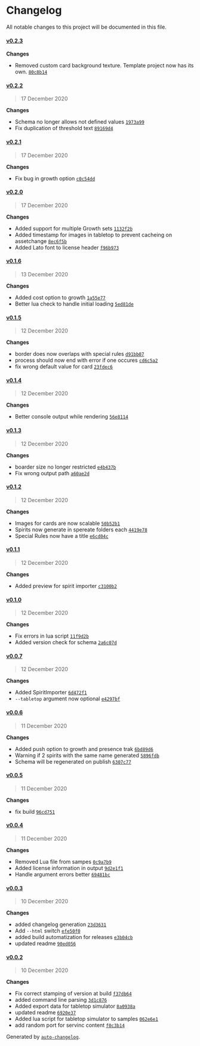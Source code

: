 # Changelog

All notable changes to this project will be documented in this file.


#### [v0.2.3](https://github.com/LokiMidgard/spirit-island-renderer/compare/v0.2.2...v0.2.3)





**Changes**  

- Removed custom card background texture. Template project now has its own. [`80c8b14`](https://github.com/LokiMidgard/spirit-island-renderer/commit/80c8b14f07eff5b2cd183cae918c219e7b165e99)



#### [v0.2.2](https://github.com/LokiMidgard/spirit-island-renderer/compare/v0.2.1...v0.2.2)

> 17 December 2020




**Changes**  

- Schema no longer allows not defined values [`1973a99`](https://github.com/LokiMidgard/spirit-island-renderer/commit/1973a9984e7e9d66ff9004137ee4b4c108fe6e5f)
- Fix duplication of threshold text [`89169d4`](https://github.com/LokiMidgard/spirit-island-renderer/commit/89169d4a42e75ba7b1a7844f3b77396222374aa9)



#### [v0.2.1](https://github.com/LokiMidgard/spirit-island-renderer/compare/v0.2.0...v0.2.1)

> 17 December 2020




**Changes**  

- Fix bug in growth option [`c0c54dd`](https://github.com/LokiMidgard/spirit-island-renderer/commit/c0c54dd4378c08dd1bf89cc7a55d7ae4ad73ca66)



#### [v0.2.0](https://github.com/LokiMidgard/spirit-island-renderer/compare/v0.1.6...v0.2.0)

> 17 December 2020




**Changes**  

- Added support for multiple Growth sets [`1132f2b`](https://github.com/LokiMidgard/spirit-island-renderer/commit/1132f2b140c6147f4a7cf1eb2bee1f07c732ccec)
- Added timestamp for images in tabletop to prevent cacheing on assetchange [`8ec6f5b`](https://github.com/LokiMidgard/spirit-island-renderer/commit/8ec6f5b345e88ff787f5263687b5dc9d5ca2381b)
- Added Lato font to license header [`f96b973`](https://github.com/LokiMidgard/spirit-island-renderer/commit/f96b97344232a3d6c20c21e20d74a08f41c4de77)



#### [v0.1.6](https://github.com/LokiMidgard/spirit-island-renderer/compare/v0.1.5...v0.1.6)

> 13 December 2020




**Changes**  

- Added cost option to growth [`1a55e77`](https://github.com/LokiMidgard/spirit-island-renderer/commit/1a55e77ca2ed2f5d4c6b57081ca706c742b41513)
- Better lua check to handle initial loading [`5ed81de`](https://github.com/LokiMidgard/spirit-island-renderer/commit/5ed81deb294def89e1b9d7ee822c889395833abe)



#### [v0.1.5](https://github.com/LokiMidgard/spirit-island-renderer/compare/v0.1.4...v0.1.5)

> 12 December 2020




**Changes**  

- border does now overlaps with special rules [`d91bb07`](https://github.com/LokiMidgard/spirit-island-renderer/commit/d91bb07c0d2e9651c86ea03e921632b6e18f0ff5)
- process should now end with error if one occures [`cd6c5a2`](https://github.com/LokiMidgard/spirit-island-renderer/commit/cd6c5a2dc09eaa60e4f5c08d107eaf75574139f9)
- fix wrong default value for card [`23fdec6`](https://github.com/LokiMidgard/spirit-island-renderer/commit/23fdec64c08c84c118ac378b91c276bd9f0fdd2b)



#### [v0.1.4](https://github.com/LokiMidgard/spirit-island-renderer/compare/v0.1.3...v0.1.4)

> 12 December 2020




**Changes**  

- Better console output while rendering [`56e8114`](https://github.com/LokiMidgard/spirit-island-renderer/commit/56e81148424a45d4563dba0ccc92d94db6cf90f1)



#### [v0.1.3](https://github.com/LokiMidgard/spirit-island-renderer/compare/v0.1.2...v0.1.3)

> 12 December 2020




**Changes**  

- boarder size no longer restricted [`e4b437b`](https://github.com/LokiMidgard/spirit-island-renderer/commit/e4b437b50552b6ce679f33b71001538356df98bd)
- Fix wrong output path [`a60ae2d`](https://github.com/LokiMidgard/spirit-island-renderer/commit/a60ae2d840476cf30289b7cee1831d9e6bc59746)



#### [v0.1.2](https://github.com/LokiMidgard/spirit-island-renderer/compare/v0.1.1...v0.1.2)

> 12 December 2020




**Changes**  

- Images for cards are now scalable [`50b52b1`](https://github.com/LokiMidgard/spirit-island-renderer/commit/50b52b1fd5910d286ce1016657799e4020153f8a)
- Spirits now generate in spereate folders each [`4419e78`](https://github.com/LokiMidgard/spirit-island-renderer/commit/4419e7884aca851d2ef4d225d24ffe353f10cd19)
- Special Rules now have a title [`e6cd04c`](https://github.com/LokiMidgard/spirit-island-renderer/commit/e6cd04c379247092f94560593c9f814720cd4726)



#### [v0.1.1](https://github.com/LokiMidgard/spirit-island-renderer/compare/v0.1.0...v0.1.1)

> 12 December 2020




**Changes**  

- Added preview for spirit importer [`c3100b2`](https://github.com/LokiMidgard/spirit-island-renderer/commit/c3100b235a4bb655d91c75136c1ff60723b91d0b)



#### [v0.1.0](https://github.com/LokiMidgard/spirit-island-renderer/compare/v0.0.7...v0.1.0)

> 12 December 2020




**Changes**  

- Fix errors in lua script [`11f9d2b`](https://github.com/LokiMidgard/spirit-island-renderer/commit/11f9d2bf49f15027c53c168299e967d461db03c6)
- Added version check for schema [`2a6c07d`](https://github.com/LokiMidgard/spirit-island-renderer/commit/2a6c07d441b2d60cd4006f727ef1b732832268fd)



#### [v0.0.7](https://github.com/LokiMidgard/spirit-island-renderer/compare/v0.0.6...v0.0.7)

> 12 December 2020




**Changes**  

- Added SpiritImporter [`6d472f1`](https://github.com/LokiMidgard/spirit-island-renderer/commit/6d472f19a5a0510cd33a90e1d772151983f71797)
- `--tabletop` argument now optional [`e4297bf`](https://github.com/LokiMidgard/spirit-island-renderer/commit/e4297bfd97124dd6d74268d2281ee010a9818ac3)



#### [v0.0.6](https://github.com/LokiMidgard/spirit-island-renderer/compare/v0.0.5...v0.0.6)

> 11 December 2020




**Changes**  

- Added push option to growth and presence trak [`6bd89d6`](https://github.com/LokiMidgard/spirit-island-renderer/commit/6bd89d6f1727adb02247565e05027517ed66c176)
- Warning if 2 spirits with the same name generated [`5896fdb`](https://github.com/LokiMidgard/spirit-island-renderer/commit/5896fdbbd030899ed8b63c2fd15dd2a748087f63)
- Schema will be regenerated on publish [`6307c77`](https://github.com/LokiMidgard/spirit-island-renderer/commit/6307c77ed85272165287f995a895e9e7a886c4a2)



#### [v0.0.5](https://github.com/LokiMidgard/spirit-island-renderer/compare/v0.0.4...v0.0.5)

> 11 December 2020




**Changes**  

- fix build [`96cd751`](https://github.com/LokiMidgard/spirit-island-renderer/commit/96cd751f2e21025c0bd224c447bc1bfb741d6a86)



#### [v0.0.4](https://github.com/LokiMidgard/spirit-island-renderer/compare/v0.0.3...v0.0.4)

> 11 December 2020




**Changes**  

- Removed Lua file from sampes [`0c9a7b9`](https://github.com/LokiMidgard/spirit-island-renderer/commit/0c9a7b9061e7b34b1094101f71a4ca27d56b8435)
- Added license information in output [`9d2e1f1`](https://github.com/LokiMidgard/spirit-island-renderer/commit/9d2e1f17b29667d9aa181e21ebd9724524b76663)
- Handle argument errors better [`69481bc`](https://github.com/LokiMidgard/spirit-island-renderer/commit/69481bc96238e16f5be99cae13f5fcb4e784d6f4)



#### [v0.0.3](https://github.com/LokiMidgard/spirit-island-renderer/compare/v0.0.2...v0.0.3)

> 10 December 2020




**Changes**  

- added changelog generation [`23d3631`](https://github.com/LokiMidgard/spirit-island-renderer/commit/23d36310cdf80eb193e7c84ad16c1e879ba82583)
- Add `--html` switch [`efe50f0`](https://github.com/LokiMidgard/spirit-island-renderer/commit/efe50f0c07552c2cbcabd59e781d54ed9893f3e9)
- added build automatization for releases [`e3b04cb`](https://github.com/LokiMidgard/spirit-island-renderer/commit/e3b04cb1c6fe6ee21776fcbc0cd2e3d1d1ae79e8)
- updated readme [`90ed056`](https://github.com/LokiMidgard/spirit-island-renderer/commit/90ed0569fc073f4fdf1949bc551429071ec194b0)



#### [v0.0.2](https://github.com/LokiMidgard/spirit-island-renderer/compare/v0.0.1...v0.0.2)

> 10 December 2020




**Changes**  

- Fix correct stamping of version at build [`f37db64`](https://github.com/LokiMidgard/spirit-island-renderer/commit/f37db644287ad7c4ec2085d1425b2583cfdac9ca)
- added command line parsing [`3d1c876`](https://github.com/LokiMidgard/spirit-island-renderer/commit/3d1c8768c1598da33a3574dc640e5e8bd36fae08)
- Added export data for tabletop simulator [`8a0938a`](https://github.com/LokiMidgard/spirit-island-renderer/commit/8a0938a187b36048827efb0f402b3fbb3a3667a9)
- updated readme [`6920e37`](https://github.com/LokiMidgard/spirit-island-renderer/commit/6920e37bb4c013e703c44778518af6cd45861487)
- Added lua script for tabletop simulator to samples [`062e6e1`](https://github.com/LokiMidgard/spirit-island-renderer/commit/062e6e1ecd0ecd27e38015c305361d61557209ca)
- add random port for servinc content [`f0c3b14`](https://github.com/LokiMidgard/spirit-island-renderer/commit/f0c3b1439cbba9c6ca3e0de26ba9f05f72cdf09d)



Generated by [`auto-changelog`](https://github.com/CookPete/auto-changelog).

